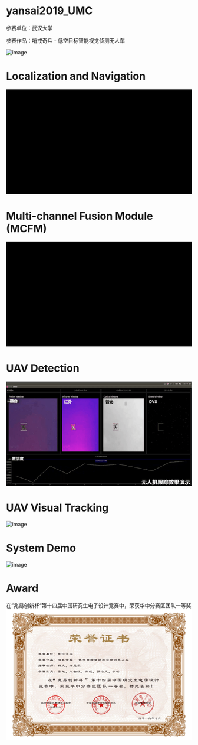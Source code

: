 # yansai2019_UMC
参赛单位：武汉大学

参赛作品：哨戒奇兵 - 低空目标智能视觉侦测无人车

![image](https://github.com/professor1996/UAV_detection-unmanned-vehicle/blob/master/demo/fig/%E5%9B%BE1.png)

# Localization and Navigation
![image](https://github.com/professor1996/UAV_detection-unmanned-vehicle/blob/master/demo/gif/1.gif)


# Multi-channel Fusion Module (MCFM)
![image](https://github.com/professor1996/UAV_detection-unmanned-vehicle/blob/master/demo/gif/2.gif)


# UAV Detection
![image](https://github.com/professor1996/UAV_detection-unmanned-vehicle/blob/master/demo/gif/3.gif)


# UAV Visual Tracking
![image](https://github.com/professor1996/UAV_detection-unmanned-vehicle/blob/master/demo/gif/4.gif)


# System Demo
![image](https://github.com/professor1996/UAV_detection-unmanned-vehicle/blob/master/demo/gif/5.gif)


# Award

在”兆易创新杯“第十四届中国研究生电子设计竞赛中，荣获华中分赛区团队一等奖
![image](https://github.com/professor1996/UAV_detection-unmanned-vehicle/blob/master/demo/fig/64-%E6%AD%A6%E6%B1%89%E5%A4%A7%E5%AD%A6-%E5%93%A8%E6%88%92%E5%A5%87%E5%85%B5%E9%98%9F.jpg)

